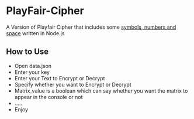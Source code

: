 # PlayFair-Cipher
A Version of Playfair Cipher that includes some [symbols, numbers and space](https://cdn.discordapp.com/attachments/429649382514884629/734101229436928020/unknown.png) written in Node.js

## How to Use
- Open data.json
- Enter your key
- Enter your Text to Encrypt or Decrypt
- Specify whether you want to Encrypt or Decrypt
- Matrix_value is a boolean which can say whether you want the matrix to appear in the console or not
- .....
- Enjoy
